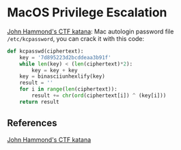 # MacOS Privilege Escalation

[John Hammond's CTF katana](https://github.com/JohnHammond/ctf-katana): Mac autologin password file `/etc/kcpassword`, you can crack it with this code:
```python
def kcpasswd(ciphertext):
    key = '7d895223d2bcddeaa3b91f'
    while len(key) < (len(ciphertext)*2):
        key = key + key
    key = binasciiunhexlify(key)
    result = ''
    for i in range(len(ciphertext)):
        result += chr(ord(ciphertext[i]) ^ (key[i]))
    return result
```



## References

[John Hammond's CTF katana](https://github.com/JohnHammond/ctf-katana)